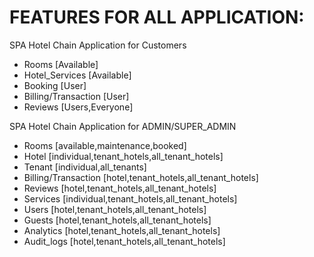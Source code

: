 FEATURES FOR ALL APPLICATION:
===============================

SPA Hotel Chain Application for Customers
- Rooms [Available]
- Hotel_Services [Available]
- Booking [User]
- Billing/Transaction [User]
- Reviews [Users,Everyone]

SPA Hotel Chain Application for ADMIN/SUPER_ADMIN
- Rooms [available,maintenance,booked]
- Hotel [individual,tenant_hotels,all_tenant_hotels]
- Tenant [individual,all_tenants]
- Billing/Transaction  [hotel,tenant_hotels,all_tenant_hotels]
- Reviews [hotel,tenant_hotels,all_tenant_hotels]
- Services [individual,tenant_hotels,all_tenant_hotels]
- Users [hotel,tenant_hotels,all_tenant_hotels]
- Guests [hotel,tenant_hotels,all_tenant_hotels]
- Analytics [hotel,tenant_hotels,all_tenant_hotels]
- Audit_logs [hotel,tenant_hotels,all_tenant_hotels]



